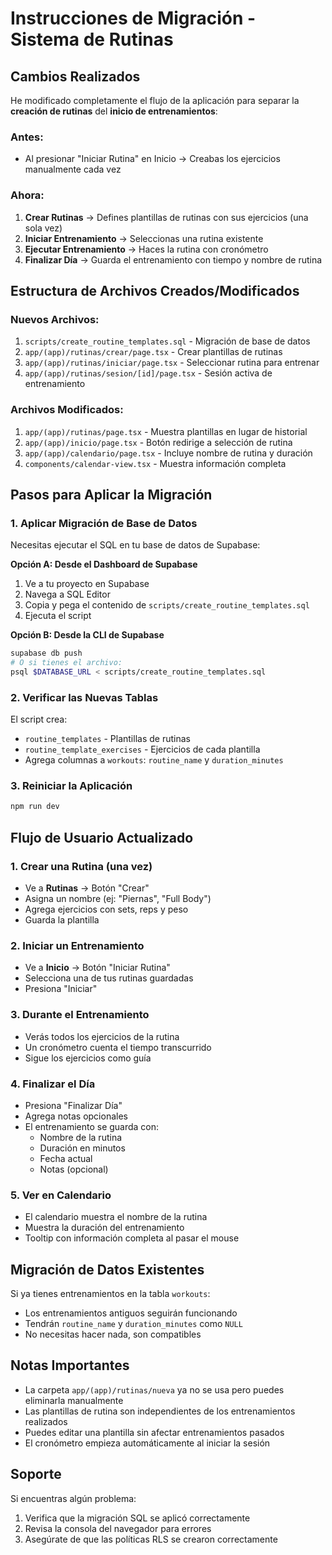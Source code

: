 # Instrucciones de Migración - Sistema de Rutinas

## Cambios Realizados

He modificado completamente el flujo de la aplicación para separar la **creación de rutinas** del **inicio de entrenamientos**:

### Antes:
- Al presionar "Iniciar Rutina" en Inicio → Creabas los ejercicios manualmente cada vez

### Ahora:
1. **Crear Rutinas** → Defines plantillas de rutinas con sus ejercicios (una sola vez)
2. **Iniciar Entrenamiento** → Seleccionas una rutina existente
3. **Ejecutar Entrenamiento** → Haces la rutina con cronómetro
4. **Finalizar Día** → Guarda el entrenamiento con tiempo y nombre de rutina

## Estructura de Archivos Creados/Modificados

### Nuevos Archivos:
1. `scripts/create_routine_templates.sql` - Migración de base de datos
2. `app/(app)/rutinas/crear/page.tsx` - Crear plantillas de rutinas
3. `app/(app)/rutinas/iniciar/page.tsx` - Seleccionar rutina para entrenar
4. `app/(app)/rutinas/sesion/[id]/page.tsx` - Sesión activa de entrenamiento

### Archivos Modificados:
1. `app/(app)/rutinas/page.tsx` - Muestra plantillas en lugar de historial
2. `app/(app)/inicio/page.tsx` - Botón redirige a selección de rutina
3. `app/(app)/calendario/page.tsx` - Incluye nombre de rutina y duración
4. `components/calendar-view.tsx` - Muestra información completa

## Pasos para Aplicar la Migración

### 1. Aplicar Migración de Base de Datos

Necesitas ejecutar el SQL en tu base de datos de Supabase:

**Opción A: Desde el Dashboard de Supabase**
1. Ve a tu proyecto en Supabase
2. Navega a SQL Editor
3. Copia y pega el contenido de `scripts/create_routine_templates.sql`
4. Ejecuta el script

**Opción B: Desde la CLI de Supabase**
```bash
supabase db push
# O si tienes el archivo:
psql $DATABASE_URL < scripts/create_routine_templates.sql
```

### 2. Verificar las Nuevas Tablas

El script crea:
- `routine_templates` - Plantillas de rutinas
- `routine_template_exercises` - Ejercicios de cada plantilla
- Agrega columnas a `workouts`: `routine_name` y `duration_minutes`

### 3. Reiniciar la Aplicación

```bash
npm run dev
```

## Flujo de Usuario Actualizado

### 1. Crear una Rutina (una vez)
- Ve a **Rutinas** → Botón "Crear"
- Asigna un nombre (ej: "Piernas", "Full Body")
- Agrega ejercicios con sets, reps y peso
- Guarda la plantilla

### 2. Iniciar un Entrenamiento
- Ve a **Inicio** → Botón "Iniciar Rutina"
- Selecciona una de tus rutinas guardadas
- Presiona "Iniciar"

### 3. Durante el Entrenamiento
- Verás todos los ejercicios de la rutina
- Un cronómetro cuenta el tiempo transcurrido
- Sigue los ejercicios como guía

### 4. Finalizar el Día
- Presiona "Finalizar Día"
- Agrega notas opcionales
- El entrenamiento se guarda con:
  - Nombre de la rutina
  - Duración en minutos
  - Fecha actual
  - Notas (opcional)

### 5. Ver en Calendario
- El calendario muestra el nombre de la rutina
- Muestra la duración del entrenamiento
- Tooltip con información completa al pasar el mouse

## Migración de Datos Existentes

Si ya tienes entrenamientos en la tabla `workouts`:
- Los entrenamientos antiguos seguirán funcionando
- Tendrán `routine_name` y `duration_minutes` como `NULL`
- No necesitas hacer nada, son compatibles

## Notas Importantes

- La carpeta `app/(app)/rutinas/nueva` ya no se usa pero puedes eliminarla manualmente
- Las plantillas de rutina son independientes de los entrenamientos realizados
- Puedes editar una plantilla sin afectar entrenamientos pasados
- El cronómetro empieza automáticamente al iniciar la sesión

## Soporte

Si encuentras algún problema:
1. Verifica que la migración SQL se aplicó correctamente
2. Revisa la consola del navegador para errores
3. Asegúrate de que las políticas RLS se crearon correctamente
